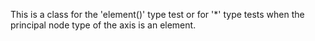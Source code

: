 This is a class for the 'element()' type test or for '*' type tests when the principal node type of the axis is an element.